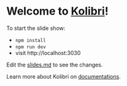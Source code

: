 # Welcome to [Kolibri](https://github.com/kolibrijs/kolibri)!

To start the slide show:

- `npm install`
- `npm run dev`
- visit http://localhost:3030

Edit the [slides.md](./slides.md) to see the changes.

Learn more about Kolibri on [documentations](https://kolibri.show/).
